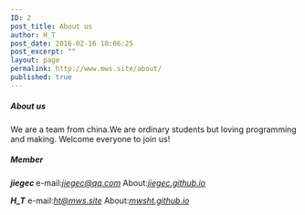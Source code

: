```yaml
---
ID: 2
post_title: About us
author: H_T
post_date: 2016-02-16 10:06:25
post_excerpt: ""
layout: page
permalink: http://www.mws.site/about/
published: true
---
```

<h5>About us</h5>
We are a team from china.We are ordinary students but loving programming and making.
Welcome everyone to join us!
<h5>Member</h5>
<strong><em>jiegec</em> </strong>
e-mail:<em><a href="mailto:jiegec@qq.com" target="_blank">jiegec@qq.com</a></em>
About:<em><a href="http://jiegec.github.io" target="_blank">jiegec.github.io</a></em>

<em><strong>H_T</strong></em>
e-mail:<em><a href="mailto:ht@mws.site" target="_blank">ht@mws.site</a></em>
About:<em><a href="http://mwsht.github.io" target="_blank">mwsht.github.io</a></em>